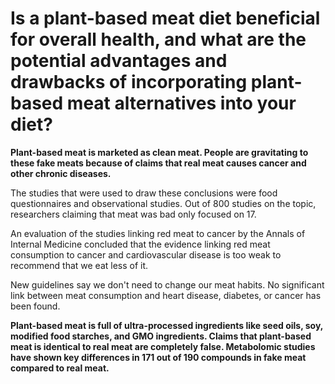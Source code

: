 # Is a plant-based meat diet beneficial for overall health, and what are the potential advantages and drawbacks of incorporating plant-based meat alternatives into your diet?

**Plant-based meat is marketed as clean meat. People are gravitating to these fake meats because of claims that real meat causes cancer and other chronic diseases.**

The studies that were used to draw these conclusions were food questionnaires and observational studies. Out of 800 studies on the topic, researchers claiming that meat was bad only focused on 17.

An evaluation of the studies linking red meat to cancer by the Annals of Internal Medicine concluded that the evidence linking red meat consumption to cancer and cardiovascular disease is too weak to recommend that we eat less of it.

New guidelines say we don't need to change our meat habits. No significant link between meat consumption and heart disease, diabetes, or cancer has been found.

**Plant-based meat is full of ultra-processed ingredients like seed oils, soy, modified food starches, and GMO ingredients. Claims that plant-based meat is identical to real meat are completely false. Metabolomic studies have shown key differences in 171 out of 190 compounds in fake meat compared to real meat.**